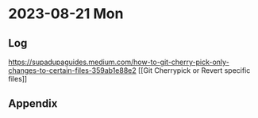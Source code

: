 # 2023-08-21 Mon

## Log

https://supadupaguides.medium.com/how-to-git-cherry-pick-only-changes-to-certain-files-359ab1e88e2
[[Git Cherrypick or Revert specific files]]


## Appendix
